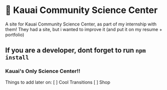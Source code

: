 # :microscope: Kauai Community Science Center

A site for Kauai Community Science Center, as part of my internship with them! They had a site, but i wanted to improve it (and put it on my resume + portfolio)

## If you are a developer, dont forget to run `npm install`

### Kauai's Only Science Center!!

Things to add later on:
[ ] Cool Transitions
[ ] Shop
